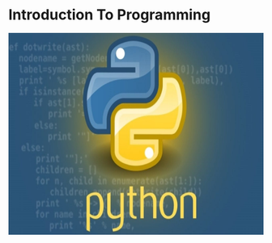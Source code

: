 # Introduction To Programming 

<p align="center">
<img src="assets/img.jpg" width="700" height="400">
</p>
